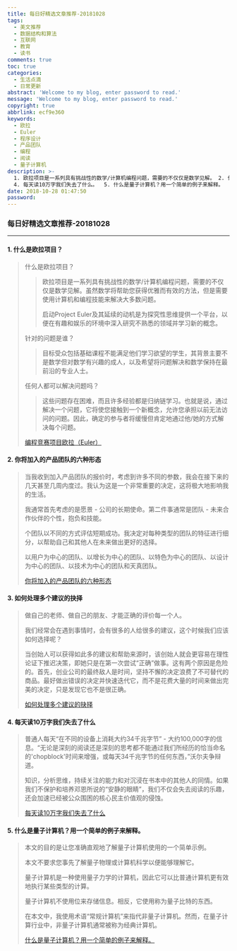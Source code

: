 ```yaml
---
title: 每日好精选文章推荐-20181028
tags:
  - 美文推荐
  - 数据结构和算法
  - 互联网
  - 教育
  - 读书
comments: true
toc: true
categories:
  - 生活点滴
  - 日常更新
abstract: 'Welcome to my blog, enter password to read.'
message: 'Welcome to my blog, enter password to read.'
copyright: true
abbrlink: ecf9e360
keywords:
  - 欧拉
  - Euler
  - 程序设计
  - 产品团队
  - 编程
  - 阅读
  - 量子计算机
description: >-
  1. 欧拉项目是一系列具有挑战性的数学/计算机编程问题，需要的不仅仅是数学见解。 2. 你将加入的产品团队的六种形态。 3. 我们经常会在遇到事情时，会有很多的人给很多的建议，这个时候我们应该如何选择呢？
  4. 每天读10万字我们失去了什么。  5. 什么是量子计算机？用一个简单的例子来解释。
date: 2018-10-28 01:47:50
password:
---
```

<script type="text/javascript" src="/js/src/bai.js"></script>

### 每日好精选文章推荐-20181028
---
#### 1. 什么是欧拉项目？
> 什么是欧拉项目？
>> 欧拉项目是一系列具有挑战性的数学/计算机编程问题，需要的不仅仅是数学见解。虽然数学将帮助您获得优雅而有效的方法，但是需要使用计算机和编程技能来解决大多数问题。
>>
>> 启动Project Euler及其延续的动机是为探究性思维提供一个平台，以便在有趣和娱乐的环境中深入研究不熟悉的领域并学习新的概念。
>
> 针对的问题是谁？
>> 目标受众包括基础课程不能满足他们学习欲望的学生，其背景主要不是数学但对数学有兴趣的成人，以及希望将问题解决和数学保持在最前沿的专业人士。
>
>任何人都可以解决问题吗？
>
>> 这些问题存在困难，而且许多经验都是归纳链学习。也就是说，通过解决一个问题，它将使您接触到一个新概念，允许您承担以前无法访问的问题。因此，确定的参与者将缓慢但肯定地通过他/她的方式解决每个问题。
>
> [编程竞赛项目欧拉（Euler） ](https://projecteuler.net/)

#### 2. 你将加入的产品团队的六种形态
> 当我收到加入产品团队的报价时，考虑到许多不同的参数，我会在接下来的几天甚至几周内度过。我认为这是一个非常重要的决定，这将极大地影响我的生活。
>
> 我通常首先考虑的是愿景 - 公司的长期使命。第二件事通常是团队 - 未来合作伙伴的个性，抱负和技能。
>
> 个团队以不同的方式评估短期成功。我决定对每种类型的团队的特征进行细分，以帮助自己和其他人在未来做出更好的选择。
>
> 以用户为中心的团队、以增长为中心的团队、以特色为中心的团队、以设计为中心的团队、以技术为中心的团队和天真团队。
>
> [ 你将加入的产品团队的六种形态](https://medium.com/swlh/the-6-types-of-product-teams-youll-be-working-in-e6f6e300834d)

#### 3. 如何处理多个建议的抉择
> 做自己的老师、做自己的朋友、才能正确的评价每一个人。
>
> 我们经常会在遇到事情时，会有很多的人给很多的建议，这个时候我们应该如何选择呢？
>
> 当创始人可以获得如此多的建议和帮助来源时，该创始人就会更容易在理性论证下推迟决策，即她只是在第一次尝试“正确”做事。这有两个原因是危险的。首先，创业公司的最终敌人是时间，坚持不懈的决定浪费了不可替代的商品。最好做出错误的决定并快速迭代它，而不是花费大量的时间来做出完美的决定，只是发现它也不是很正确。
>
> [如何处理多个建议的抉择](https://blog.ycombinator.com/what-to-do-with-too-much-advice/)

#### 4. 每天读10万字我们失去了什么
> 普通人每天“在不同的设备上消耗大约34千兆字节” - 大约100,000字的信息。“无论是深刻的阅读还是深刻的思考都不能通过我们所经历的恰当命名的'chopblock'时间来增强，或每天34千兆字节的任何东西，”沃尔夫争辩道。
>
> 知识，分析思维，持续关注的能力和对沉浸在书本中的其他人的同情。如果我们不保护和培养邓恩所说的“安静的眼睛”，我们不仅会失去阅读的乐趣，还会加速已经被公众围困的核心民主价值观的侵蚀。
>
> [每天读10万字我们失去了什么](https://www.washingtonpost.com/outlook/what-we-lose-by-reading-100000-words-every-day/2018/10/04/72dea000-b212-11e8-a20b-5f4f84429666_story.html?noredirect=on&utm_term=.088d50fe9b03)

#### 5. 什么是量子计算机？用一个简单的例子来解释。
> 本文的目的是让您准确直观地了解量子计算机使用的一个简单示例。
>
> 本文不要求您事先了解量子物理或计算机科学以便能够理解它。
>
> 量子计算机是一种使用量子力学的计算机，因此它可以比普通计算机更有效地执行某些类型的计算。
>
> 量子计算机不使用位来存储信息。相反，它使用称为量子比特的东西。
>
> 在本文中，我使用术语“常规计算机”来指代非量子计算机。然而，在量子计算行业中，非量子计算机通常被称为经典计算机。
>
> [什么是量子计算机？用一个简单的例子来解释。](https://medium.freecodecamp.org/what-is-a-quantum-computer-explained-with-a-simple-example-b8f602035365)

